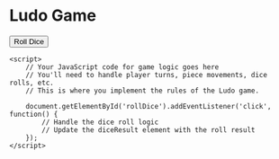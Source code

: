 <!DOCTYPE html>
<html>
<head>
    <title>Ludo Game</title>
    <style>
        /* Your CSS styling for the game board, pieces, and interface goes here */
    </style>
</head>
<body>
    <h1>Ludo Game</h1>
    <div id="board">
        <!-- Create the Ludo board using HTML elements -->
        <!-- You can use divs or tables to represent the board and cells -->
        <!-- Add classes or IDs to cells to identify their positions -->
    </div>
    <button id="rollDice">Roll Dice</button>
    <div id="diceResult"></div>
    
    <script>
        // Your JavaScript code for game logic goes here
        // You'll need to handle player turns, piece movements, dice rolls, etc.
        // This is where you implement the rules of the Ludo game.
        
        document.getElementById('rollDice').addEventListener('click', function() {
            // Handle the dice roll logic
            // Update the diceResult element with the roll result
        });
    </script>
</body>
</html>

<!---
Neknod4/Neknod4 is a ✨ special ✨ repository because its `README.md` (this file) appears on your GitHub profile.
You can click the Preview link to take a look at your changes.
--->
